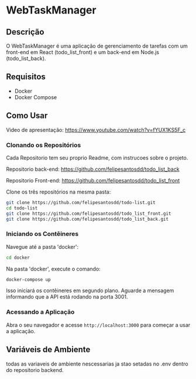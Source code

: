 # WebTaskManager

## Descrição

O WebTaskManager é uma aplicação de gerenciamento de tarefas com um front-end em React (todo_list_front) e um back-end em Node.js (todo_list_back).

## Requisitos

- Docker
- Docker Compose

## Como Usar

Video de apresentação: https://www.youtube.com/watch?v=fYUX1KS5F_c

### Clonando os Repositórios

Cada Repositorio tem seu proprio Readme, com instrucoes sobre o projeto.

Repositorio back-end: https://github.com/felipesantosdd/todo_list_back

Repositorio Front-end: https://github.com/felipesantosdd/todo_list_front

Clone os três repositórios na mesma pasta:

```bash
git clone https://github.com/felipesantosdd/todo-list.git
cd todo-list
git clone https://github.com/felipesantosdd/todo_list_front.git
git clone https://github.com/felipesantosdd/todo_list_back.git
```

### Iniciando os **Contêineres**

Navegue até a pasta 'docker':

```bash
cd docker
```

Na pasta 'docker', execute o comando:

```bash
docker-compose up
```

Isso iniciará os contêineres em segundo plano. Aguarde a mensagem informando que a API está rodando na porta 3001.

### Acessando a Aplicação

Abra o seu navegador e acesse `http://localhost:3000` para começar a usar a aplicação.

## Variáveis de Ambiente

todas as variaveis de ambiente nescessarias ja stao setadas no .env dentro do repositorio backend.
